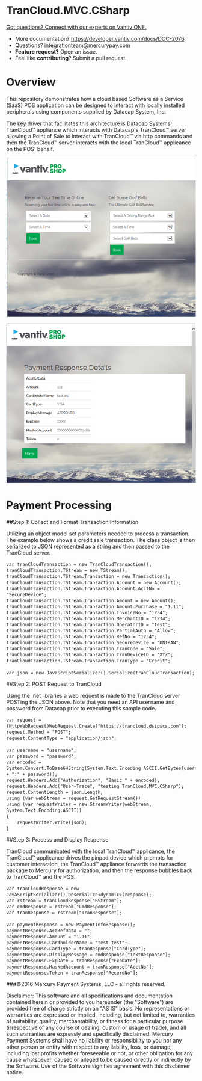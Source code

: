 # TranCloud.MVC.CSharp

<a href="https://developer.vantiv.com/?utm_campaign=githubcta&utm_medium=hyperlink&utm_source=github&utm_content=gotquestions">Got questions? Connect with our experts on Vantiv ONE.</a>

* More documentation?  https://developer.vantiv.com/docs/DOC-2076
* Questions?  integrationteam@mercurypay.com
* **Feature request?** Open an issue.
* Feel like **contributing**?  Submit a pull request.

# Overview

This repository demonstrates how a cloud based Software as a Service (SaaS) POS application can be designed to interact with locally installed peripherals using components supplied by Datacap System, Inc.

The key driver that facilitates this architecture is Datacap Systems' TranCloud&trade; appliance which interacts with Datacap's TranCloud&trade; server allowing a Point of Sale to interact with TranCloud&trade; via http commands and then the TranCloud&trade; server interacts with the local TranCloud&trade; applicance on the POS' behalf.


![TranCloud.MVC.CSharp](https://github.com/mercurypay/TranCloud.MVC.CSharp/blob/master/screenshot1.PNG)


![HostedCheckout.MVC.CSharp](https://github.com/mercurypay/TranCloud.MVC.CSharp/blob/master/screenshot2.PNG)

# Payment Processing

##Step 1: Collect and Format Transaction Information

Utilizing an object model set parameters needed to process a transaction.  The example below shows a credit sale transaction.  The class object is then serialized to JSON represented as a string and then passed to the TranCloud server.


```
var tranCloudTransaction = new TranCloudTransaction();
tranCloudTransaction.TStream = new TStream();
tranCloudTransaction.TStream.Transaction = new Transaction();
tranCloudTransaction.TStream.Transaction.Account = new Account();
tranCloudTransaction.TStream.Transaction.Account.AcctNo = "SecureDevice";
tranCloudTransaction.TStream.Transaction.Amount = new Amount();
tranCloudTransaction.TStream.Transaction.Amount.Purchase = "1.11";
tranCloudTransaction.TStream.Transaction.InvoiceNo = "1234";
tranCloudTransaction.TStream.Transaction.MerchantID = "1234";
tranCloudTransaction.TStream.Transaction.OperatorID = "test";
tranCloudTransaction.TStream.Transaction.PartialAuth = "Allow";
tranCloudTransaction.TStream.Transaction.RefNo = "1234";
tranCloudTransaction.TStream.Transaction.SecureDevice = "ONTRAN";
tranCloudTransaction.TStream.Transaction.TranCode = "Sale";
tranCloudTransaction.TStream.Transaction.TranDeviceID = "XYZ";
tranCloudTransaction.TStream.Transaction.TranType = "Credit";

var json = new JavaScriptSerializer().Serialize(tranCloudTransaction);

```


##Step 2: POST Request to TranCloud

Using the .net libraries a web request is made to the TranCloud server POSTing the JSON above.  Note that you need an API username and password from Datacap prior to executing this sample code.


```
var request = (HttpWebRequest)WebRequest.Create("https://trancloud.dsipscs.com");
request.Method = "POST";
request.ContentType = "application/json";

var username = "username";
var password = "password";
var encoded = System.Convert.ToBase64String(System.Text.Encoding.ASCII.GetBytes(username + ":" + password));
request.Headers.Add("Authorization", "Basic " + encoded);
request.Headers.Add("User-Trace", "testing TranCloud.MVC.CSharp");
request.ContentLength = json.Length;
using (var webStream = request.GetRequestStream())
using (var requestWriter = new StreamWriter(webStream, System.Text.Encoding.ASCII))
{
    requestWriter.Write(json);
}
```


##Step 3: Process and Display Response

TranCloud communicated with the local TranCloud&trade; applicance, the TranCloud&trade; applicance drives the pinpad device which prompts for customer interaction, the TranCloud&trade; appliance forwards the transaction package to Mercury for authorization, and then the response bubbles back to TranCloud&trade; and the POS.


```
var tranCloudResponse = new JavaScriptSerializer().Deserialize<dynamic>(response);
var rstream = tranCloudResponse["RStream"];
var cmdResponse = rstream["CmdResponse"];
var tranResponse = rstream["TranResponse"];

var paymentResponse = new PaymentInfoResponse();
paymentResponse.AcqRefData = "";
paymentResponse.Amount = "1.11";
paymentResponse.CardholderName = "test test";
paymentResponse.CardType = tranResponse["CardType"];
paymentResponse.DisplayMessage = cmdResponse["TextResponse"];
paymentResponse.ExpDate = tranResponse["ExpDate"];
paymentResponse.MaskedAccount = tranResponse["AcctNo"];
paymentResponse.Token = tranResponse["RecordNo"];
```



###©2016 Mercury Payment Systems, LLC - all rights reserved.

Disclaimer:
This software and all specifications and documentation contained herein or provided to you hereunder (the "Software") are provided free of charge strictly on an "AS IS" basis. No representations or warranties are expressed or implied, including, but not limited to, warranties of suitability, quality, merchantability, or fitness for a particular purpose (irrespective of any course of dealing, custom or usage of trade), and all such warranties are expressly and specifically disclaimed. Mercury Payment Systems shall have no liability or responsibility to you nor any other person or entity with respect to any liability, loss, or damage, including lost profits whether foreseeable or not, or other obligation for any cause whatsoever, caused or alleged to be caused directly or indirectly by the Software. Use of the Software signifies agreement with this disclaimer notice.
